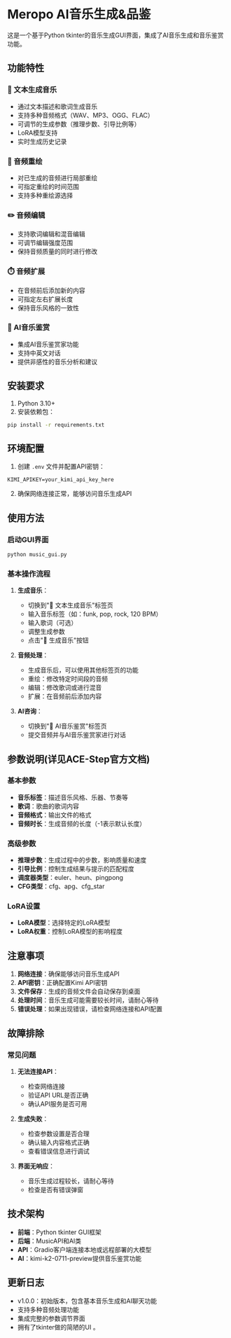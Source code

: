 # Meropo AI音乐生成&品鉴

这是一个基于Python tkinter的音乐生成GUI界面，集成了AI音乐生成和音乐鉴赏功能。

## 功能特性

### 🎼 文本生成音乐
- 通过文本描述和歌词生成音乐
- 支持多种音频格式（WAV、MP3、OGG、FLAC）
- 可调节的生成参数（推理步数、引导比例等）
- LoRA模型支持
- 实时生成历史记录

### 🎨 音频重绘
- 对已生成的音频进行局部重绘
- 可指定重绘的时间范围
- 支持多种重绘源选择

### ✏️ 音频编辑
- 支持歌词编辑和混音编辑
- 可调节编辑强度范围
- 保持音频质量的同时进行修改

### ⏱️ 音频扩展
- 在音频前后添加新的内容
- 可指定左右扩展长度
- 保持音乐风格的一致性

### 🤖 AI音乐鉴赏
- 集成AI音乐鉴赏家功能
- 支持中英文对话
- 提供非感性的音乐分析和建议

## 安装要求

1. Python 3.10+
2. 安装依赖包：
```bash
pip install -r requirements.txt
```

## 环境配置

1. 创建 `.env` 文件并配置API密钥：
```
KIMI_APIKEY=your_kimi_api_key_here
```

2. 确保网络连接正常，能够访问音乐生成API

## 使用方法

### 启动GUI界面
```bash
python music_gui.py
```

### 基本操作流程

1. **生成音乐**：
   - 切换到"🎼 文本生成音乐"标签页
   - 输入音乐标签（如：funk, pop, rock, 120 BPM）
   - 输入歌词（可选）
   - 调整生成参数
   - 点击"🎵 生成音乐"按钮

2. **音频处理**：
   - 生成音乐后，可以使用其他标签页的功能
   - 重绘：修改特定时间段的音频
   - 编辑：修改歌词或进行混音
   - 扩展：在音频前后添加内容

3. **AI咨询**：
   - 切换到"🤖 AI音乐鉴赏"标签页
   - 提交音频并与AI音乐鉴赏家进行对话

## 参数说明(详见ACE-Step官方文档)

### 基本参数
- **音乐标签**：描述音乐风格、乐器、节奏等
- **歌词**：歌曲的歌词内容
- **音频格式**：输出文件的格式
- **音频时长**：生成音频的长度（-1表示默认长度）

### 高级参数
- **推理步数**：生成过程中的步数，影响质量和速度
- **引导比例**：控制生成结果与提示的匹配程度
- **调度器类型**：euler、heun、pingpong
- **CFG类型**：cfg、apg、cfg_star

### LoRA设置
- **LoRA模型**：选择特定的LoRA模型
- **LoRA权重**：控制LoRA模型的影响程度

## 注意事项

1. **网络连接**：确保能够访问音乐生成API
2. **API密钥**：正确配置Kimi API密钥
3. **文件保存**：生成的音频文件会自动保存到桌面
4. **处理时间**：音乐生成可能需要较长时间，请耐心等待
5. **错误处理**：如果出现错误，请检查网络连接和API配置

## 故障排除

### 常见问题

1. **无法连接API**：
   - 检查网络连接
   - 验证API URL是否正确
   - 确认API服务是否可用

2. **生成失败**：
   - 检查参数设置是否合理
   - 确认输入内容格式正确
   - 查看错误信息进行调试

3. **界面无响应**：
   - 音乐生成过程较长，请耐心等待
   - 检查是否有错误弹窗

## 技术架构

- **前端**：Python tkinter GUI框架
- **后端**：MusicAPI和AI类
- **API**：Gradio客户端连接本地或远程部署的大模型
- **AI**：kimi-k2-0711-preview提供音乐鉴赏功能

## 更新日志

- v1.0.0：初始版本，包含基本音乐生成和AI聊天功能
- 支持多种音频处理功能
- 集成完整的参数调节界面
- 拥有了tkinter做的简陋的UI
。 
